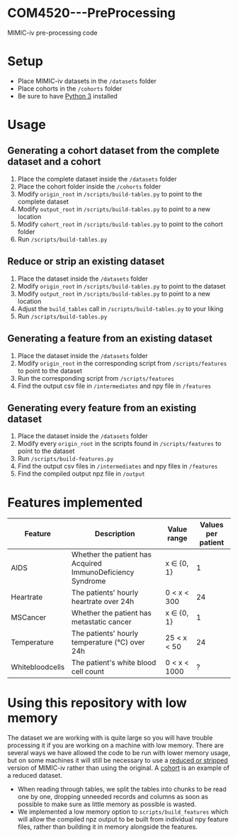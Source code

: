 # COM4520---PreProcessing
MIMIC-iv pre-processing code

# Setup
- Place MIMIC-iv datasets in the `/datasets` folder
- Place cohorts in the `/cohorts` folder
- Be sure to have [Python 3](https://www.python.org/downloads/) installed

# Usage

## Generating a cohort dataset from the complete dataset and a cohort
1. Place the complete dataset inside the `/datasets` folder
2. Place the cohort folder inside the `/cohorts` folder
3. Modify `origin_root` in `/scripts/build-tables.py` to point to the complete dataset
4. Modify `output_root` in `/scripts/build-tables.py` to point to a new location
5. Modify `cohort_root` in `/scripts/build-tables.py` to point to the cohort folder
6. Run `/scripts/build-tables.py`

## Reduce or strip an existing dataset
1. Place the dataset inside the `/datasets` folder
2. Modify `origin_root` in `/scripts/build-tables.py` to point to the dataset
3. Modify `output_root` in `/scripts/build-tables.py` to point to a new location
4. Adjust the `build_tables` call in `/scripts/build-tables.py` to your liking
5. Run `/scripts/build-tables.py`

## Generating a feature from an existing dataset
1. Place the dataset inside the `/datasets` folder
2. Modify `origin_root` in the corresponding script from `/scripts/features` to point to the dataset
3. Run the corresponding script from `/scripts/features`
4. Find the output csv file in `/intermediates` and npy file in `/features`

## Generating every feature from an existing dataset
1. Place the dataset inside the `/datasets` folder
2. Modify every `origin_root` in the scripts found in `/scripts/features` to point to the dataset
3. Run `/scripts/build-features.py`
4. Find the output csv files in `/intermediates` and npy files in `/features`
5. Find the compiled output npz file in `/output`

# Features implemented
| Feature | Description | Value range | Values per patient |
| --- |---| --- | --- |
| AIDS | Whether the patient has Acquired ImmunoDeficiency Syndrome | x ∈ {0, 1} | 1 |
| Heartrate | The patients' hourly heartrate over 24h | 0 < x < 300 | 24
| MSCancer | Whether the patient has metastatic cancer | x ∈ {0, 1} | 1 |
| Temperature | The patients' hourly temperature (°C) over 24h | 25 < x < 50 | 24
| Whitebloodcells | The patient's white blood cell count | 0 < x < 1000 | ?

# Using this repository with low memory
The dataset we are working with is quite large so you will have trouble processing it if you are working on a machine with low memory. There are several ways we have allowed the code to be run with lower memory usage, but on some machines it will still be necessary to use a [reduced or stripped](#reduce-or-strip-an-existing-dataset) version of MIMIC-iv rather than using the original. A [cohort](#generating-a-cohort-dataset-from-the-complete-dataset-and-a-cohort) is an example of a reduced dataset.
- When reading through tables, we split the tables into chunks to be read one by one, dropping unneeded records and columns as soon as possible to make sure as little memory as possible is wasted.
- We implemented a low memory option to `scripts/build_features` which will allow the compiled npz output to be built from individual npy feature files, rather than building it in memory alongside the features.